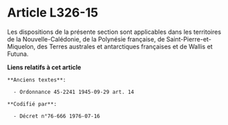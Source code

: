 # Article L326-15

Les dispositions de la présente section sont applicables dans les territoires de la Nouvelle-Calédonie, de la Polynésie
française, de Saint-Pierre-et-Miquelon, des Terres australes et antarctiques françaises et de Wallis et Futuna.

**Liens relatifs à cet article**

	**Anciens textes**:

	  - Ordonnance 45-2241 1945-09-29 art. 14

	**Codifié par**:

	  - Décret n°76-666 1976-07-16
